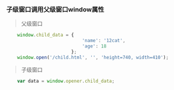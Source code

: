 ### 子级窗口调用父级窗口window属性
> 父级窗口
``` js
    window.child_data = {
                            'name': '12cat',
                            'age': 18
                        };
    window.open('/child.html', '', 'height=740, width=410');
```
> 子级窗口

``` javaScript
    var data = window.opener.child_data;
```
